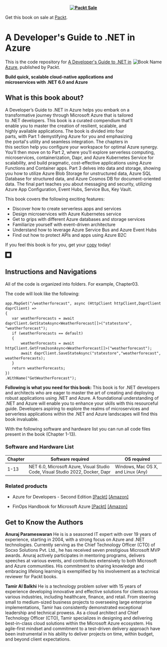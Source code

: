 
<b><p align='center'>[![Packt Sale](https://static.packt-cdn.com/assets/images/image.jpeg)](https://www.packtpub.com/)</p></b>Get this book on sale at [Packt](https://www.packtpub.com/).

# A Developer's Guide to .NET in Azure

<a href="https://www.packtpub.com/product/a-developers-guide-to-net-in-azure/9781837633012"><img src="https://m.media-amazon.com/images/I/81NYbUNw8vL._SY385_.jpg" alt="Book Name" height="256px" align="right"></a>

This is the code repository for [A Developer's Guide to .NET in Azure](https://www.packtpub.com/product/a-developers-guide-to-net-in-azure/9781837633012), published by Packt.

**Build quick, scalable cloud-native applications and microservices with .NET 6.0 and Azure**

## What is this book about?
A Developer’s Guide to .NET in Azure helps you embark on a transformative journey through Microsoft Azure that is tailored to .NET developers. This book is a curated compendium that’ll enable you to master the creation of resilient, scalable, and highly available applications.
The book is divided into four parts, with Part 1 demystifying Azure for you and emphasizing the portal's utility and seamless integration. The chapters in this section help you configure your workspace for optimal Azure synergy. You’ll then move on to Part 2, where you’ll explore serverless computing, microservices, containerization, Dapr, and Azure Kubernetes Service for scalability, and build pragmatic, cost-effective applications using Azure Functions and Container apps. Part 3 delves into data and storage, showing you how to utilize Azure Blob Storage for unstructured data, Azure SQL Database for structured data, and Azure Cosmos DB for document-oriented data. The final part teaches you about messaging and security, utilizing Azure App Configuration, Event Hubs, Service Bus, Key Vault.

This book covers the following exciting features: 
* Discover how to create serverless apps and services
* Design microservices with Azure Kubernetes service
* Get to grips with different Azure databases and storage services
* Familiarize yourself with event-driven architecture
* Understand how to leverage Azure Service Bus and Azure Event Hubs
* Find out how to protect APIs and apps using Azure B2C

If you feel this book is for you, get your [copy](https://www.amazon.com/Developers-Guide-NET-Azure-microservices-ebook/dp/B0CC28Y2L9) today!

<a href="https://www.packtpub.com/?utm_source=github&utm_medium=banner&utm_campaign=GitHubBanner"><img src="https://raw.githubusercontent.com/PacktPublishing/GitHub/master/GitHub.png" alt="https://www.packtpub.com/" border="5" /></a>

## Instructions and Navigations
All of the code is organized into folders. For example, Chapter03.

The code will look like the following:
```
app.MapGet("/weatherforecast", async (HttpClient httpClient,DaprClient daprClient) =>
{
   var weatherForecasts = await daprClient.GetStateAsync<WeatherForecast[]>("statestore", "weatherforecast");
   if (weatherForecasts == default)
   {
       weatherForecasts = await httpClient.GetFromJsonAsync<WeatherForecast[]>("weatherforecast");
       await daprClient.SaveStateAsync("statestore","weatherforecast", weatherForecasts);
   }
   return weatherForecasts;
})
.WithName("GetWeatherForecast");

```

**Following is what you need for this book:**
This book is for .NET developers and architects who are eager to master the art of creating and deploying robust applications using .NET and Azure. A foundational understanding of .NET and Azure will enable you to enhance your skills with this resourceful guide. Developers aspiring to explore the realms of microservices and serverless applications within the .NET and Azure landscapes will find this book invaluable.

With the following software and hardware list you can run all code files present in the book (Chapter 1-13).

### Software and Hardware List

| Chapter  | Software required                                                              | OS required                        |
| -------- | -------------------------------------------------------------------------------| -----------------------------------|
| 1-13     | NET 6.0, Microsoft Azure, Visual Studio Code, Visual Studio 2022, Docker, Dapr | Windows, Mac OS X, and Linux (Any) |


### Related products <Other books you may enjoy>
* Azure for Developers - Second Edition [[Packt]](https://www.packtpub.com/product/azure-for-developers-second-edition/9781803240091) [[Amazon]](https://www.amazon.com/Azure-Developers-ecosystems-containers-serverless/dp/1803240091)

* FinOps Handbook for Microsoft Azure [[Packt]](https://www.packtpub.com/product/finops-handbook-for-microsoft-azure/9781801810166) [[Amazon]](https://www.amazon.com/FinOps-Handbook-Microsoft-Azure-Empowering/dp/1801810168)

## Get to Know the Authors
**Anuraj Parameswaran**
He is  is a seasoned IT expert with over 19 years of experience, starting in 2004, with a strong focus on Azure and .NET technologies. Currently serving as the Chief Technology Officer (CTO) of Socxo Solutions Pvt. Ltd., he has received seven prestigious Microsoft MVP awards. Anuraj actively participates in mentoring programs, delivers speeches at various events, and contributes extensively to both Microsoft and Azure communities. His commitment to sharing knowledge and embracing lifelong learning is exemplified by his involvement as a technical reviewer for Packt books.

**Tamir Al Balkhi**
He is a technology problem solver with 15 years of experience developing innovative and effective solutions for clients across various industries, including healthcare, finance, and retail. From steering small to medium-sized business projects to overseeing large enterprise implementations, Tamir has consistently demonstrated exceptional leadership and technical prowess. As a cloud architect and Chief Technology Officer (CTO), Tamir specializes in designing and delivering best-in-class cloud solutions within the Microsoft Azure ecosystem. His agile-first mindset and commitment to a test-driven delivery approach have been instrumental in his ability to deliver projects on time, within budget, and beyond client expectations.

